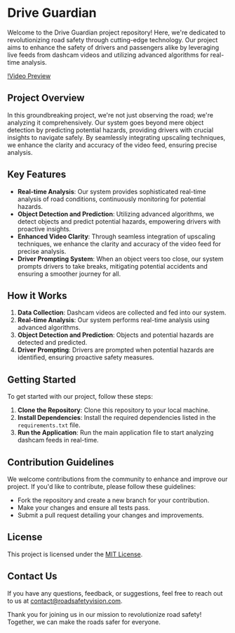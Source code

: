 # Drive Guardian

Welcome to the Drive Guardian project repository! Here, we're dedicated to revolutionizing road safety through cutting-edge technology. Our project aims to enhance the safety of drivers and passengers alike by leveraging live feeds from dashcam videos and utilizing advanced algorithms for real-time analysis.

[!Video Preview](video.mp4)

## Project Overview
In this groundbreaking project, we're not just observing the road; we're analyzing it comprehensively. Our system goes beyond mere object detection by predicting potential hazards, providing drivers with crucial insights to navigate safely. By seamlessly integrating upscaling techniques, we enhance the clarity and accuracy of the video feed, ensuring precise analysis.

## Key Features
- **Real-time Analysis**: Our system provides sophisticated real-time analysis of road conditions, continuously monitoring for potential hazards.
- **Object Detection and Prediction**: Utilizing advanced algorithms, we detect objects and predict potential hazards, empowering drivers with proactive insights.
- **Enhanced Video Clarity**: Through seamless integration of upscaling techniques, we enhance the clarity and accuracy of the video feed for precise analysis.
- **Driver Prompting System**: When an object veers too close, our system prompts drivers to take breaks, mitigating potential accidents and ensuring a smoother journey for all.

## How it Works
1. **Data Collection**: Dashcam videos are collected and fed into our system.
2. **Real-time Analysis**: Our system performs real-time analysis using advanced algorithms.
3. **Object Detection and Prediction**: Objects and potential hazards are detected and predicted.
4. **Driver Prompting**: Drivers are prompted when potential hazards are identified, ensuring proactive safety measures.

## Getting Started
To get started with our project, follow these steps:
1. **Clone the Repository**: Clone this repository to your local machine.
2. **Install Dependencies**: Install the required dependencies listed in the `requirements.txt` file.
3. **Run the Application**: Run the main application file to start analyzing dashcam feeds in real-time.

## Contribution Guidelines
We welcome contributions from the community to enhance and improve our project. If you'd like to contribute, please follow these guidelines:
- Fork the repository and create a new branch for your contribution.
- Make your changes and ensure all tests pass.
- Submit a pull request detailing your changes and improvements.

## License
This project is licensed under the [MIT License](LICENSE).

## Contact Us
If you have any questions, feedback, or suggestions, feel free to reach out to us at [contact@roadsafetyvision.com](mailto:contact@roadsafetyvision.com).

Thank you for joining us in our mission to revolutionize road safety! Together, we can make the roads safer for everyone.
